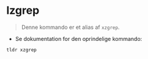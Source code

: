# lzgrep

> Denne kommando er et alias af `xzgrep`.

- Se dokumentation for den oprindelige kommando:

`tldr xzgrep`
